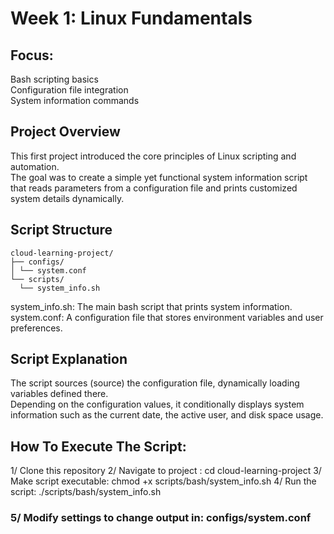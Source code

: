 # Week 1: Linux Fundamentals
## Focus:
Bash scripting basics  
Configuration file integration  
System information commands
## Project Overview
This first project introduced the core principles of Linux scripting and automation.  
The goal was to create a simple yet functional system information script that reads parameters from a configuration file and prints customized system details dynamically.
## Script Structure

```
cloud-learning-project/
├── configs/
│ └── system.conf
└── scripts/
  └── system_info.sh
```
  system_info.sh: The main bash script that prints system information.  
  system.conf: A configuration file that stores environment variables and user preferences.
## Script Explanation
The script sources (source) the configuration file, dynamically loading variables defined there.  
Depending on the configuration values, it conditionally displays system information such as the current date, the active user, and disk space usage.

## How To Execute The Script:
1/ Clone this repository
 2/ Navigate to project : cd cloud-learning-project 
 3/ Make script executable: chmod +x scripts/bash/system_info.sh
 4/ Run the script: ./scripts/bash/system_info.sh
### 5/ Modify settings to change output in: configs/system.conf

